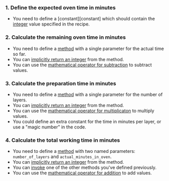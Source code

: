 ### 1. Define the expected oven time in minutes

- You need to define a [constant][constant] which should contain the [integer][integers] value specified in the recipe.

### 2. Calculate the remaining oven time in minutes

- You need to define a [method][methods] with a single parameter for the actual time so far.
- You can [implicitly return an integer][return] from the method.
- You can use the [mathematical operator for subtraction][operators] to subtract values.

### 3. Calculate the preparation time in minutes

- You need to define a [method][methods] with a single parameter for the number of layers.
- You can [implicitly return an integer][return] from the method.
- You can use the [mathematical operator for multiplicaton][operators] to multiply values.
- You could define an extra constant for the time in minutes per layer, or use a "magic number" in the code.

### 4. Calculate the total working time in minutes

- You need to define a [method][methods] with two named parameters: `number_of_layers` and `actual_minutes_in_oven`.
- You can [implicitly return an integer][return] from the method.
- You can [invoke][invocation] one of the other methods you've defined previously.
- You can use the [mathematical operator for addition][operators] to add values.

[methods]: https://launchschool.com/books/ruby/read/methods
[return]: https://www.freecodecamp.org/news/idiomatic-ruby-writing-beautiful-code-6845c830c664/
[operators]: https://www.w3resource.com/ruby/ruby-arithmetic-operators.php
[constants]: https://www.rubyguides.com/2017/07/ruby-constants/
[invocation]: http://ruby-for-beginners.rubymonstas.org/objects/calling.html
[integers]: https://ruby-doc.org/core-2.7.0/Integer.html
